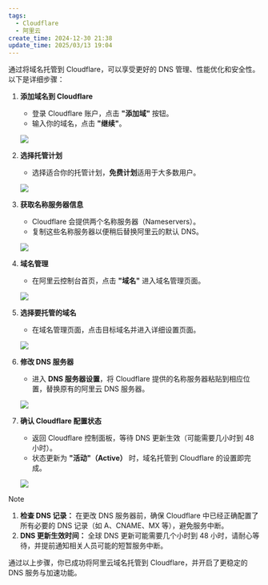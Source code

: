```yaml
---
tags:
  - Cloudflare
  - 阿里云
create_time: 2024-12-30 21:38
update_time: 2025/03/13 19:04
---
```


通过将域名托管到 Cloudflare，可以享受更好的 DNS 管理、性能优化和安全性。以下是详细步骤：

1. **添加域名到 Cloudflare**
   - 登录 Cloudflare 账户，点击 **"添加域"** 按钮。
   - 输入你的域名，点击 **"继续"**。

   ![](https://img.xiaorang.fun/202502251703745.png)
2. **选择托管计划**
   - 选择适合你的托管计划，**免费计划**适用于大多数用户。

   ![](https://img.xiaorang.fun/202502251703746.png)
3. **获取名称服务器信息**
   - Cloudflare 会提供两个名称服务器（Nameservers）。
   - 复制这些名称服务器以便稍后替换阿里云的默认 DNS。

   ![](https://img.xiaorang.fun/202502251703747.png)
4. **域名管理**
   - 在阿里云控制台首页，点击 **"域名"** 进入域名管理页面。

   ![](https://img.xiaorang.fun/202502251703748.png)
5. **选择要托管的域名**
   - 在域名管理页面，点击目标域名并进入详细设置页面。

   ![](https://img.xiaorang.fun/202502251703749.png)
6. **修改 DNS 服务器**
   - 进入 **DNS 服务器设置**，将 Cloudflare 提供的名称服务器粘贴到相应位置，替换原有的阿里云 DNS 服务器。

   ![](https://img.xiaorang.fun/202502251703750.png)
7. **确认 Cloudflare 配置状态**
   - 返回 Cloudflare 控制面板，等待 DNS 更新生效（可能需要几小时到 48 小时）。
   - 状态更新为 **"活动"（Active）** 时，域名托管到 Cloudflare 的设置即完成。

   ![](https://img.xiaorang.fun/202502251703751.png)

> [!note]
> 1. **检查 DNS 记录：**
> 在更改 DNS 服务器前，确保 Cloudflare 中已经正确配置了所有必要的 DNS 记录（如 A、CNAME、MX 等），避免服务中断。
> 2. **DNS 更新生效时间：**
> 全球 DNS 更新可能需要几个小时到 48 小时，请耐心等待，并提前通知相关人员可能的短暂服务中断。

通过以上步骤，你已成功将阿里云域名托管到 Cloudflare，并开启了更稳定的 DNS 服务与加速功能。
